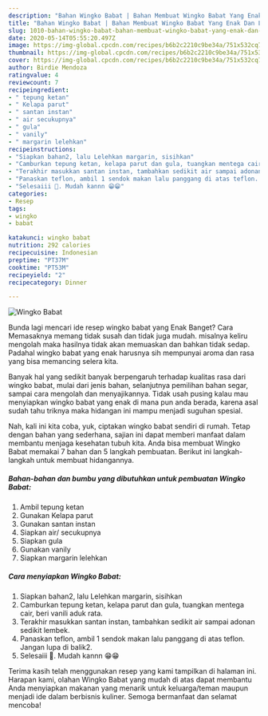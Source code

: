 ```yaml
---
description: "Bahan Wingko Babat | Bahan Membuat Wingko Babat Yang Enak Dan Lezat"
title: "Bahan Wingko Babat | Bahan Membuat Wingko Babat Yang Enak Dan Lezat"
slug: 1010-bahan-wingko-babat-bahan-membuat-wingko-babat-yang-enak-dan-lezat
date: 2020-05-14T05:55:20.497Z
image: https://img-global.cpcdn.com/recipes/b6b2c2210c9be34a/751x532cq70/wingko-babat-foto-resep-utama.jpg
thumbnail: https://img-global.cpcdn.com/recipes/b6b2c2210c9be34a/751x532cq70/wingko-babat-foto-resep-utama.jpg
cover: https://img-global.cpcdn.com/recipes/b6b2c2210c9be34a/751x532cq70/wingko-babat-foto-resep-utama.jpg
author: Birdie Mendoza
ratingvalue: 4
reviewcount: 7
recipeingredient:
- " tepung ketan"
- " Kelapa parut"
- " santan instan"
- " air secukupnya"
- " gula"
- " vanily"
- " margarin lelehkan"
recipeinstructions:
- "Siapkan bahan2, lalu Lelehkan margarin, sisihkan"
- "Camburkan tepung ketan, kelapa parut dan gula, tuangkan mentega cair, beri vanili aduk rata."
- "Terakhir masukkan santan instan, tambahkan sedikit air sampai adonan sedikit lembek."
- "Panaskan teflon, ambil 1 sendok makan lalu panggang di atas teflon. Jangan lupa di balik2."
- "Selesaiii 🤩. Mudah kannn 😁😁"
categories:
- Resep
tags:
- wingko
- babat

katakunci: wingko babat 
nutrition: 292 calories
recipecuisine: Indonesian
preptime: "PT37M"
cooktime: "PT53M"
recipeyield: "2"
recipecategory: Dinner

---
```



![Wingko Babat](https://img-global.cpcdn.com/recipes/b6b2c2210c9be34a/751x532cq70/wingko-babat-foto-resep-utama.jpg)

Bunda lagi mencari ide resep wingko babat yang Enak Banget? Cara Memasaknya memang tidak susah dan tidak juga mudah. misalnya keliru mengolah maka hasilnya tidak akan memuaskan dan bahkan tidak sedap. Padahal wingko babat yang enak harusnya sih mempunyai aroma dan rasa yang bisa memancing selera kita.

Banyak hal yang sedikit banyak berpengaruh terhadap kualitas rasa dari wingko babat, mulai dari jenis bahan, selanjutnya pemilihan bahan segar, sampai cara mengolah dan menyajikannya. Tidak usah pusing kalau mau menyiapkan wingko babat yang enak di mana pun anda berada, karena asal sudah tahu triknya maka hidangan ini mampu menjadi suguhan spesial.




Nah, kali ini kita coba, yuk, ciptakan wingko babat sendiri di rumah. Tetap dengan bahan yang sederhana, sajian ini dapat memberi manfaat dalam membantu menjaga kesehatan tubuh kita. Anda bisa membuat Wingko Babat memakai 7 bahan dan 5 langkah pembuatan. Berikut ini langkah-langkah untuk membuat hidangannya.

<!--inarticleads1-->

##### Bahan-bahan dan bumbu yang dibutuhkan untuk pembuatan Wingko Babat:

1. Ambil  tepung ketan
1. Gunakan  Kelapa parut
1. Gunakan  santan instan
1. Siapkan  air/ secukupnya
1. Siapkan  gula
1. Gunakan  vanily
1. Siapkan  margarin lelehkan




<!--inarticleads2-->

##### Cara menyiapkan Wingko Babat:

1. Siapkan bahan2, lalu Lelehkan margarin, sisihkan
1. Camburkan tepung ketan, kelapa parut dan gula, tuangkan mentega cair, beri vanili aduk rata.
1. Terakhir masukkan santan instan, tambahkan sedikit air sampai adonan sedikit lembek.
1. Panaskan teflon, ambil 1 sendok makan lalu panggang di atas teflon. Jangan lupa di balik2.
1. Selesaiii 🤩. Mudah kannn 😁😁




Terima kasih telah menggunakan resep yang kami tampilkan di halaman ini. Harapan kami, olahan Wingko Babat yang mudah di atas dapat membantu Anda menyiapkan makanan yang menarik untuk keluarga/teman maupun menjadi ide dalam berbisnis kuliner. Semoga bermanfaat dan selamat mencoba!
